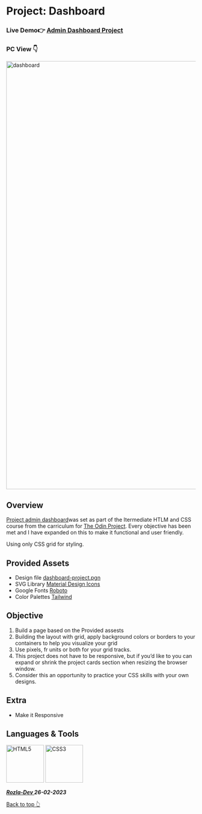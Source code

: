 # Project: Dashboard

### Live Demo:point_right: <a href="https://curveservices.github.io/dashboard/" target="blank_">Admin Dashboard Project</a>

### PC View :point_down:
<img width="1137" alt="dashboard" src="https://user-images.githubusercontent.com/101556296/221431392-77596deb-68ef-47a0-ae47-39d662ded89a.png">

## Overview 

<a href="https://www.theodinproject.com/lessons/node-path-intermediate-html-and-css-admin-dashboard"> Project admin dashboard</a>was set as part of the Itermediate HTLM and CSS course from the carriculum for <a href="https://www.theodinproject.com/">The Odin Project</a>. Every objective has been met and I have expanded on this to make it functional and user friendly.

Using only CSS grid for styling.

## Provided Assets

- Design file <a href="https://cdn.statically.io/gh/TheOdinProject/curriculum/43cc6ab69fdfbef40d431a65677d2144668930ac/intermediate_html_css/grid/project_admin_dashboard/imgs/dashboard-project.png">dashboard-project.pgn</a>
- SVG Library <a href="https://pictogrammers.com/library/mdi/"> Material Design Icons</a>
- Google Fonts <a href="https://fonts.google.com/?query=Roboto"> Roboto</a>
- Color Palettes <a href="https://tailwindcss.com/docs/customizing-colors">Tailwind</a>

## Objective 

1. Build a page based on the Provided assests
2. Building the layout with grid, apply background colors or borders to your containers to help you visualize your grid
3. Use pixels, fr units or both for your grid tracks.
4. This project does not have to be responsive, but if you’d like to you can expand or shrink the project cards section when resizing the browser window.
5. Consider this an opportunity to practice your CSS skills with your own designs.

## Extra

- Make it Responsive

## Languages & Tools

<!-- <img width="100" alt="Javascript" src="https://cdn.jsdelivr.net/gh/devicons/devicon/icons/javascript/javascript-plain.svg" />  -->
<img width="100" alt="HTML5" src="https://cdn.jsdelivr.net/gh/devicons/devicon/icons/html5/html5-plain-wordmark.svg" /> 
<img width="100" alt="CSS3" src="https://cdn.jsdelivr.net/gh/devicons/devicon/icons/css3/css3-plain-wordmark.svg" />
          


***<a href="https://twitter.com/Crypto_Rozla"> Rozla-Dev </a> 26-02-2023***


[Back to top 👆](#project)



